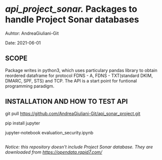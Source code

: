 # *api_project_sonar.* Packages to handle Project Sonar databases

Auhtor: AndreaGiuliani-Git

Date: 2021-06-01


## SCOPE
Package writes in python3, which uses particulary pandas library to obtain reordered dataframe for protocol FDNS - A, FDNS - TXT(standard DKIM, DMARC, SPF, STS) and TCP. The API is a start point for funtional programming paradigm.

## INSTALLATION AND HOW TO TEST API
git pull https://github.com/AndreaGiuliani-Git/api_sonar_project.git

pip install jupyter

jupyter-notebook evaluation_security.ipynb

##
*Notice: this repository doesn't include Project Sonar database. They are downloaded from https://opendata.rapid7.com/*
